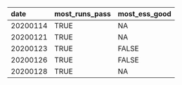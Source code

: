 |date     |most_runs_pass |most_ess_good |
|:--------|:--------------|:-------------|
|20200114 |TRUE           |NA            |
|20200121 |TRUE           |NA            |
|20200123 |TRUE           |FALSE         |
|20200126 |TRUE           |FALSE         |
|20200128 |TRUE           |NA            |

